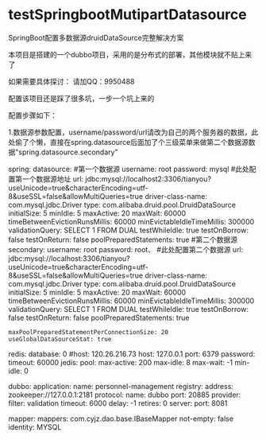 # testSpringbootMutipartDatasource
SpringBoot配置多数据源druidDataSource完整解决方案

本项目是搭建的一个dubbo项目，采用的是分布式的部署，其他模块就不贴上来了

如果需要具体探讨：
  请加QQ：9950488

配置该项目还是踩了很多坑，一步一个坑上来的

配置步骤如下：


1.数据源参数配置，username/password/url请改为自己的两个服务器的数据，此处偷了个懒，直接在spring.datasource后面加了个三级菜单来做第二个数据源数据"spring.datasource.secondary"

spring:
  datasource:
    #第一个数据源
    username: root
    password: mysql
    #此处配置第一个数据源地址
    url: jdbc:mysql://localhost2:3306/tianyou?useUnicode=true&characterEncoding=utf-8&useSSL=false&allowMultiQueries=true
    driver-class-name: com.mysql.jdbc.Driver
    type: com.alibaba.druid.pool.DruidDataSource
    initialSize: 5
    minIdle: 5
    maxActive: 20
    maxWait: 60000 
    timeBetweenEvictionRunsMillis: 60000
    minEvictableIdleTimeMillis: 300000
    validationQuery: SELECT 1 FROM DUAL
    testWhileIdle: true
    testOnBorrow: false
    testOnReturn: false
    poolPreparedStatements: true
    #第二个数据源
    secondary:
      username: root
      password: root、
      #此处配置第二个数据源
      url: jdbc:mysql://localhost:3306/tianyou?useUnicode=true&characterEncoding=utf-8&useSSL=false&allowMultiQueries=true
      driver-class-name: com.mysql.jdbc.Driver
      type: com.alibaba.druid.pool.DruidDataSource
      initialSize: 5
      minIdle: 5
      maxActive: 20
      maxWait: 60000 
      timeBetweenEvictionRunsMillis: 60000
      minEvictableIdleTimeMillis: 300000
      validationQuery: SELECT 1 FROM DUAL
      testWhileIdle: true
      testOnBorrow: false
      testOnReturn: false
      poolPreparedStatements: true
    

    maxPoolPreparedStatementPerConnectionSize: 20
    useGlobalDataSourceStat: true  
  redis:
    database: 0
    #host: 120.26.216.73
    host: 127.0.0.1
    port: 6379
    password: 
    timeout: 60000
    jedis:
      pool:
        max-active: 200
        max-idle: 8
        max-wait: -1
        min-idle: 0

dubbo:
  application:
    name: personnel-management
  registry:
    address: zookeeper://127.0.0.1:2181
  protocol:
    name: dubbo
    port: 20885
  provider:
    filter: validation
    timeout: 6000
    delay: -1
    retires: 0
server:
  port: 8081
  
mapper:
  mappers: com.cyjz.dao.base.IBaseMapper
  not-empty: false
  identity: MYSQL
